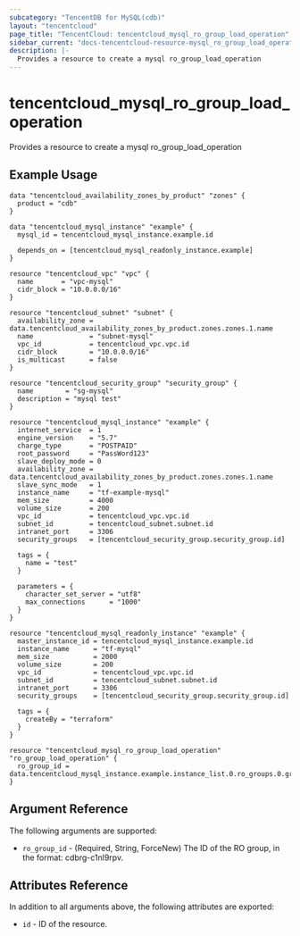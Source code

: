```yaml
---
subcategory: "TencentDB for MySQL(cdb)"
layout: "tencentcloud"
page_title: "TencentCloud: tencentcloud_mysql_ro_group_load_operation"
sidebar_current: "docs-tencentcloud-resource-mysql_ro_group_load_operation"
description: |-
  Provides a resource to create a mysql ro_group_load_operation
---
```


# tencentcloud_mysql_ro_group_load_operation

Provides a resource to create a mysql ro_group_load_operation

## Example Usage

```hcl
data "tencentcloud_availability_zones_by_product" "zones" {
  product = "cdb"
}

data "tencentcloud_mysql_instance" "example" {
  mysql_id = tencentcloud_mysql_instance.example.id

  depends_on = [tencentcloud_mysql_readonly_instance.example]
}

resource "tencentcloud_vpc" "vpc" {
  name       = "vpc-mysql"
  cidr_block = "10.0.0.0/16"
}

resource "tencentcloud_subnet" "subnet" {
  availability_zone = data.tencentcloud_availability_zones_by_product.zones.zones.1.name
  name              = "subnet-mysql"
  vpc_id            = tencentcloud_vpc.vpc.id
  cidr_block        = "10.0.0.0/16"
  is_multicast      = false
}

resource "tencentcloud_security_group" "security_group" {
  name        = "sg-mysql"
  description = "mysql test"
}

resource "tencentcloud_mysql_instance" "example" {
  internet_service  = 1
  engine_version    = "5.7"
  charge_type       = "POSTPAID"
  root_password     = "PassWord123"
  slave_deploy_mode = 0
  availability_zone = data.tencentcloud_availability_zones_by_product.zones.zones.1.name
  slave_sync_mode   = 1
  instance_name     = "tf-example-mysql"
  mem_size          = 4000
  volume_size       = 200
  vpc_id            = tencentcloud_vpc.vpc.id
  subnet_id         = tencentcloud_subnet.subnet.id
  intranet_port     = 3306
  security_groups   = [tencentcloud_security_group.security_group.id]

  tags = {
    name = "test"
  }

  parameters = {
    character_set_server = "utf8"
    max_connections      = "1000"
  }
}

resource "tencentcloud_mysql_readonly_instance" "example" {
  master_instance_id = tencentcloud_mysql_instance.example.id
  instance_name      = "tf-mysql"
  mem_size           = 2000
  volume_size        = 200
  vpc_id             = tencentcloud_vpc.vpc.id
  subnet_id          = tencentcloud_subnet.subnet.id
  intranet_port      = 3306
  security_groups    = [tencentcloud_security_group.security_group.id]

  tags = {
    createBy = "terraform"
  }
}

resource "tencentcloud_mysql_ro_group_load_operation" "ro_group_load_operation" {
  ro_group_id = data.tencentcloud_mysql_instance.example.instance_list.0.ro_groups.0.group_id
}
```

## Argument Reference

The following arguments are supported:

* `ro_group_id` - (Required, String, ForceNew) The ID of the RO group, in the format: cdbrg-c1nl9rpv.

## Attributes Reference

In addition to all arguments above, the following attributes are exported:

* `id` - ID of the resource.




